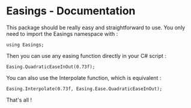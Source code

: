 # Easings - Documentation

This package should be really easy and straightforward to use.
You only need to import the Easings namespace with :

    using Easings;

Then you can use any easing function directly in your C# script :

    Easing.QuadraticEaseInOut(0.73f);

You can also use the Interpolate function, which is equivalent :

    Easing.Interpolate(0.73f, Easing.Ease.QuadraticEaseInOut);

That's all !
